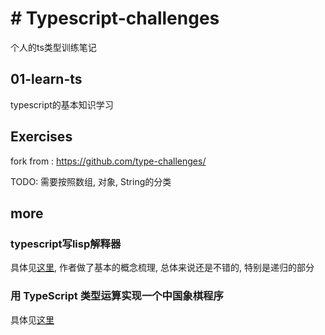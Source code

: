 # # Typescript-challenges

个人的ts类型训练笔记

## 01-learn-ts
typescript的基本知识学习
## Exercises
fork from : https://github.com/type-challenges/

TODO: 需要按照数组, 对象, String的分类

## more

### typescript写lisp解释器
具体见[这里](https://zhuanlan.zhihu.com/p/427309936), 作者做了基本的概念梳理, 总体来说还是不错的, 特别是递归的部分


### 用 TypeScript 类型运算实现一个中国象棋程序
具体见[这里](https://zhuanlan.zhihu.com/p/426966480)